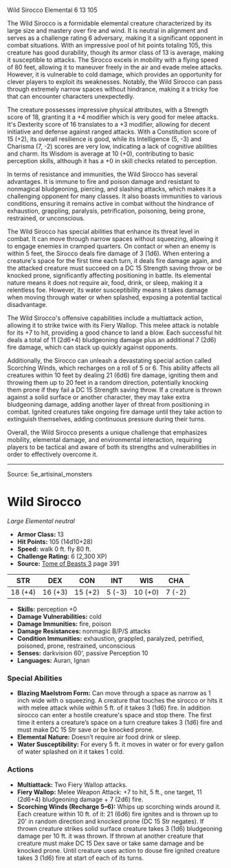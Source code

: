 <MonsterName/>Wild Sirocco</MonsterName>
<CreatureType/>Elemental</CreatureType>
<CR/>6</CR>
<AC/>13</AC>
<HP/>105</HP>
<summary>The Wild Sirocco is a formidable elemental creature characterized by its large size and mastery over fire and wind. It is neutral in alignment and serves as a challenge rating 6 adversary, making it a significant opponent in combat situations. With an impressive pool of hit points totaling 105, this creature has good durability, though its armor class of 13 is average, making it susceptible to attacks. The Sirocco excels in mobility with a flying speed of 80 feet, allowing it to maneuver freely in the air and evade melee attacks. However, it is vulnerable to cold damage, which provides an opportunity for clever players to exploit its weaknesses. Notably, the Wild Sirocco can pass through extremely narrow spaces without hindrance, making it a tricky foe that can encounter characters unexpectedly.</summary>

<detail>

The creature possesses impressive physical attributes, with a Strength score of 18, granting it a +4 modifier which is very good for melee attacks. It's Dexterity score of 16 translates to a +3 modifier, allowing for decent initiative and defense against ranged attacks. With a Constitution score of 15 (+2), its overall resilience is good, while its Intelligence (5, -3) and Charisma (7, -2) scores are very low, indicating a lack of cognitive abilities and charm. Its Wisdom is average at 10 (+0), contributing to basic perception skills, although it has a +0 in skill checks related to perception.

In terms of resistance and immunities, the Wild Sirocco has several advantages. It is immune to fire and poison damage and resistant to nonmagical bludgeoning, piercing, and slashing attacks, which makes it a challenging opponent for many classes. It also boasts immunities to various conditions, ensuring it remains active in combat without the hindrance of exhaustion, grappling, paralysis, petrification, poisoning, being prone, restrained, or unconscious.

The Wild Sirocco has special abilities that enhance its threat level in combat. It can move through narrow spaces without squeezing, allowing it to engage enemies in cramped quarters. On contact or when an enemy is within 5 feet, the Sirocco deals fire damage of 3 (1d6). When entering a creature's space for the first time each turn, it deals fire damage again, and the attacked creature must succeed on a DC 15 Strength saving throw or be knocked prone, significantly affecting positioning in battle. Its elemental nature means it does not require air, food, drink, or sleep, making it a relentless foe. However, its water susceptibility means it takes damage when moving through water or when splashed, exposing a potential tactical disadvantage.

The Wild Sirocco's offensive capabilities include a multiattack action, allowing it to strike twice with its Fiery Wallop. This melee attack is notable for its +7 to hit, providing a good chance to land a blow. Each successful hit deals a total of 11 (2d6+4) bludgeoning damage plus an additional 7 (2d6) fire damage, which can stack up quickly against opponents.

Additionally, the Sirocco can unleash a devastating special action called Scorching Winds, which recharges on a roll of 5 or 6. This ability affects all creatures within 10 feet by dealing 21 (6d6) fire damage, igniting them and throwing them up to 20 feet in a random direction, potentially knocking them prone if they fail a DC 15 Strength saving throw. If a creature is thrown against a solid surface or another character, they may take extra bludgeoning damage, adding another layer of threat from positioning in combat. Ignited creatures take ongoing fire damage until they take action to extinguish themselves, adding continuous pressure during their turns.

Overall, the Wild Sirocco presents a unique challenge that emphasizes mobility, elemental damage, and environmental interaction, requiring players to be tactical and aware of both its strengths and vulnerabilities in order to effectively overcome it.</detail>



---

Source: 5e_artisinal_monsters

# Wild Sirocco

*Large* *Elemental* *neutral*

- **Armor Class:** 13
- **Hit Points:** 105 (14d10+28)
- **Speed:** walk 0 ft. fly 80 ft.
- **Challenge Rating:** 6 (2,300 XP)
- **Source:** [Tome of Beasts 3](https://koboldpress.com/kpstore/product/tome-of-beasts-3-for-5th-edition/) page 391

| STR | DEX | CON | INT | WIS | CHA |
| --- | --- | --- | --- | --- | --- |
| 18 (+4) | 16 (+3) | 15 (+2) | 5 (-3) | 10 (+0) | 7 (-2) |

- **Skills:** perception +0
- **Damage Vulnerabilities:** cold
- **Damage Immunities:** fire, poison
- **Damage Resistances:** nonmagic B/P/S attacks
- **Condition Immunities:** exhaustion, grappled, paralyzed, petrified, poisoned, prone, restrained, unconscious
- **Senses:** darkvision 60', passive Perception 10
- **Languages:** Auran, Ignan

### Special Abilities

- **Blazing Maelstrom Form:** Can move through a space as narrow as 1 inch wide with o squeezing. A creature that touches the sirocco or hits it with melee attack while within 5 ft. of it takes 3 (1d6) fire. In addition sirocco can enter a hostile creature's space and stop there. The first time it enters a creature’s space on a turn creature takes 3 (1d6) fire and must make DC 15 Str save or be knocked prone.
- **Elemental Nature:** Doesn’t require air food drink or sleep.
- **Water Susceptibility:** For every 5 ft. it moves in water or for every gallon of water splashed on it it takes 1 cold.

### Actions

- **Multiattack:** Two Fiery Wallop attacks.
- **Fiery Wallop:** Melee Weapon Attack: +7 to hit, 5 ft., one target, 11 (2d6+4) bludgeoning damage + 7 (2d6) fire.
- **Scorching Winds (Recharge 5–6):** Whips up scorching winds around it. Each creature within 10 ft. of it: 21 (6d6) fire ignites and is thrown up to 20' in random direction and knocked prone (DC 15 Str negates). If thrown creature strikes solid surface creature takes 3 (1d6) bludgeoning damage per 10 ft. it was thrown. If thrown at another creature that creature must make DC 15 Dex save or take same damage and be knocked prone. Until creature uses action to douse fire ignited creature takes 3 (1d6) fire at start of each of its turns.





